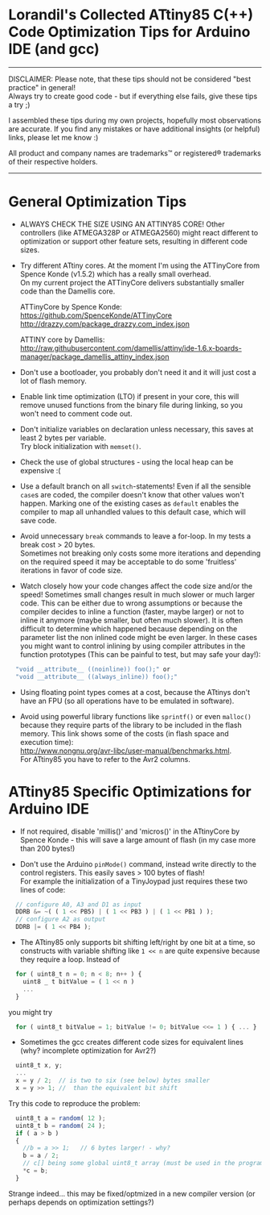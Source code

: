 # Lorandil's Collected ATtiny85 C(++) Code Optimization Tips for Arduino IDE (and gcc)

*************************************************************************************
DISCLAIMER:
  Please note, that these tips should not be considered "best practice" in general!<br>
  Always try to create good code - but if everything else fails, give these tips a try ;)
  
  I assembled these tips during my own projects, hopefully most observations are
  accurate. If you find any mistakes or have additional insights (or helpful) links, 
  please let me know :)
 
  All product and company names are trademarks™ or registered® trademarks of their respective holders.
*************************************************************************************

# General Optimization Tips
 
* ALWAYS CHECK THE SIZE USING AN ATTINY85 CORE!
  Other controllers (like ATMEGA328P or ATMEGA2560) might react different to optimization
  or support other feature sets, resulting in different code sizes.

* Try different ATtiny cores. At the moment I'm using the ATTinyCore 
  from Spence Konde (v1.5.2) which has a really small overhead.<br>
  On my current project the ATTinyCore delivers substantially smaller code than the Damellis core.

  ATTinyCore by Spence Konde:
  <br>https://github.com/SpenceKonde/ATTinyCore
  <br>http://drazzy.com/package_drazzy.com_index.json
  
  ATTINY core by Damellis: 
  <br>http://raw.githubusercontent.com/damellis/attiny/ide-1.6.x-boards-manager/package_damellis_attiny_index.json
  
* Don't use a bootloader, you probably don't need it and it will just cost a lot of flash memory.

* Enable link time optimization (LTO) if present in your core, this will remove unused
  functions from the binary file during linking, so you won't need to comment code out.
   
* Don't initialize variables on declaration unless necessary, this saves at least
  2 bytes per variable.
  <br>Try block initialization with `memset()`.

* Check the use of global structures - using the local heap can be expensive :(

* Use a default branch on all `switch`-statements!
  Even if all the sensible `case`s are coded, the compiler doesn't know that other values won't happen.
  Marking one of the existing cases as `default` enables the compiler to map all unhandled values to this
  default case, which will save code.
   
* Avoid unnecessary `break` commands to leave a for-loop. In my tests a break cost > 20 bytes.
  <br>Sometimes not breaking only costs some more iterations and depending on the required speed it may 
  be acceptable to do some 'fruitless' iterations in favor of code size.
   
* Watch closely how your code changes affect the code size and/or the speed!
  Sometimes small changes result in much slower or much larger code.
  This can be either due to wrong assumptions or because the compiler decides
  to inline a function (faster, maybe larger) or not to inline it anymore (maybe smaller,
  but often much slower). It is often difficult to determine which happened because 
  depending on the parameter list the non inlined code might be even larger.
  In these cases you might want to control inlining by using compiler attributes
  in the function prototypes (This can be painful to test, but may safe your day!):
```javascript
  "void __attribute__ ((noinline)) foo();" or
  "void __attribute__ ((always_inline)) foo();"
```

* Using floating point types comes at a cost, because the ATtinys don't have an FPU
  (so all operations have to be emulated in software).

* Avoid using powerful library functions like `sprintf()` or even `malloc()` because they require
  parts of the library to be included in the flash memory.
  This link shows some of the costs (in flash space and execution time):<br>
  http://www.nongnu.org/avr-libc/user-manual/benchmarks.html.
  <br>
  For ATtiny85 you have to refer to the Avr2 columns.

 
# ATtiny85 Specific Optimizations for Arduino IDE

  
* If not required, disable 'millis()' and 'micros()' in the ATtinyCore by Spence Konde - 
  this will save a large amount of flash (in my case more than 200 bytes!)
 
* Don't use the Arduino `pinMode()` command, instead write directly to the control registers.
  This easily saves > 100 bytes of flash!<br>
  For example the initialization of a TinyJoypad just requires these two lines of code:
  
```javascript
  // configure A0, A3 and D1 as input
  DDRB &= ~( ( 1 << PB5) | ( 1 << PB3 ) | ( 1 << PB1 ) );
  // configure A2 as output
  DDRB |= ( 1 << PB4 );
```

* The ATtiny85 only supports bit shifting left/right by one bit at a time,
  so constructs with variable shifting like `1 << n` are quite expensive because 
  they require a loop.
  Instead of
```javascript
  for ( uint8_t n = 0; n < 8; n++ ) {
	uint8 _ t bitValue = ( 1 << n ) 
	...
  }
```
  you might try
```javascript
  for ( uint8_t bitValue = 1; bitValue != 0; bitValue <<= 1 ) { ... }
```

* Sometimes the gcc creates different code sizes for equivalent lines (why? incomplete optimization for Avr2?)
```javascript
  uint8_t x, y;
  ...
  x = y / 2;  // is two to six (see below) bytes smaller
  x = y >> 1; //  than the equivalent bit shift
```

  Try this code to reproduce the problem:
```javascript
  uint8_t a = random( 12 );
  uint8_t b = random( 24 );
  if ( a > b )
  {
    //b = a >> 1;	// 6 bytes larger! - why?
    b = a / 2;
    // c[] being some global uint8_t array (must be used in the program, otherwise gcc will remove the code!)
    *c = b;
  }
```
  
  Strange indeed... this may be fixed/optmized in a new compiler version (or perhaps depends on optimization settings?)

 
